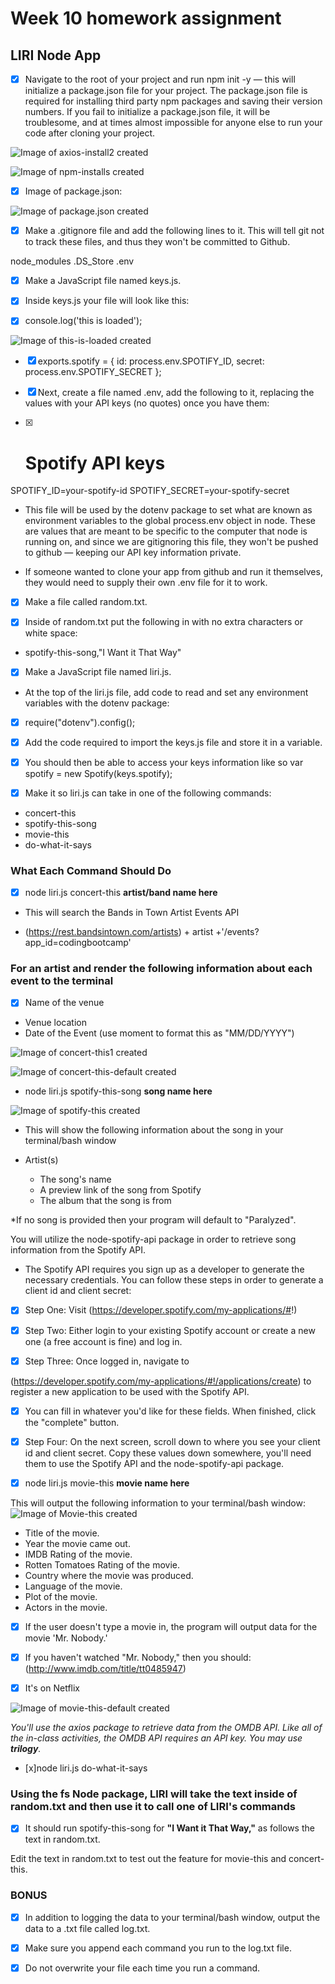 # Week 10 homework assignment

## LIRI Node App

- [x] Navigate to the root of your project and run npm init -y — this will initialize a package.json file for your project. The package.json file is required for installing third party npm packages and saving their version numbers. If you fail to initialize a package.json file, it will be troublesome, and at times almost impossible for anyone else to run your code after cloning your project.

![Image of axios-install2 created](/images/axios.jpg)

![Image of npm-installs created](/images/npm_installs.jpg)

- [x] Image of package.json:

![Image of package.json created](/images/package_json.jpg)

- [x] Make a .gitignore file and add the following lines to it. This will tell git not to track these files, and thus they won't be committed to Github.

node_modules
.DS_Store
.env

- [x] Make a JavaScript file named keys.js.

- [x] Inside keys.js your file will look like this:

- [x] console.log('this is loaded');

![Image of this-is-loaded created](/images/this_is_loaded.png)

- [x] exports.spotify = {
  id: process.env.SPOTIFY_ID,
  secret: process.env.SPOTIFY_SECRET
};

- [x] Next, create a file named .env, add the following to it, replacing the values with your API keys (no quotes) once you have them:

- [x] # Spotify API keys

SPOTIFY_ID=your-spotify-id
SPOTIFY_SECRET=your-spotify-secret

- This file will be used by the dotenv package to set what are known as environment variables to the global process.env object in node. These are values that are meant to be specific to the computer that node is running on, and since we are gitignoring this file, they won't be pushed to github — keeping our API key information private.

- If someone wanted to clone your app from github and run it themselves, they would need to supply their own .env file for it to work.

- [x] Make a file called random.txt.

- [x] Inside of random.txt put the following in with no extra characters or white space:

- spotify-this-song,"I Want it That Way"

- [x] Make a JavaScript file named liri.js.

- At the top of the liri.js file, add code to read and set any environment variables with the dotenv package:

- [x] require("dotenv").config();

- [x] Add the code required to import the keys.js file and store it in a variable.

- [x] You should then be able to access your keys information like so
  var spotify = new Spotify(keys.spotify);

- [x] Make it so liri.js can take in one of the following commands:

- concert-this
- spotify-this-song
- movie-this
- do-what-it-says

### What Each Command Should Do

- [x] node liri.js concert-this **artist/band name here**

- This will search the Bands in Town Artist Events API

- (https://rest.bandsintown.com/artists) + artist +'/events?app_id=codingbootcamp'

### For an artist and render the following information about each event to the terminal

- [x] Name of the venue

- Venue location
- Date of the Event (use moment to format this as "MM/DD/YYYY")

![Image of concert-this1 created](/images/concert-this1.png)

![Image of concert-this-default created](/images/concert-this-default.png)

- node liri.js spotify-this-song **song name here**

![Image of spotify-this created](/images/spotify-this.png)

- This will show the following information about the song in your terminal/bash window

- Artist(s)

  - The song's name
  - A preview link of the song from Spotify
  - The album that the song is from

*If no song is provided then your program will default to "Paralyzed".

You will utilize the node-spotify-api package in order to retrieve song information from the Spotify API.

- The Spotify API requires you sign up as a developer to generate the necessary credentials. You can follow these steps in order to generate a client id and client secret:

- [x] Step One: Visit (https://developer.spotify.com/my-applications/#!)

- [x] Step Two: Either login to your existing Spotify account or create a new one (a free account is fine) and log in.

- [x] Step Three: Once logged in, navigate to

(https://developer.spotify.com/my-applications/#!/applications/create)
to register a new application to be used with the Spotify API.

- [x] You can fill in whatever you'd like for these fields. When finished, click the "complete" button.

- [x] Step Four: On the next screen, scroll down to where you see your client id and client secret. Copy these values down somewhere, you'll need them to use the Spotify API and the node-spotify-api package.

- [x] node liri.js movie-this **movie name here**

This will output the following information to your terminal/bash window:
![Image of Movie-this created](/images/Movie-this.png)

- Title of the movie.
- Year the movie came out.
- IMDB Rating of the movie.
- Rotten Tomatoes Rating of the movie.
- Country where the movie was produced.
- Language of the movie.
- Plot of the movie.
- Actors in the movie.

- [x] If the user doesn't type a movie in, the program will output data for the movie 'Mr. Nobody.'

- [x] If you haven't watched "Mr. Nobody," then you should: (http://www.imdb.com/title/tt0485947)

- [x] It's on Netflix


![Image of movie-this-default created](/images/movie-this-default.png)

_You'll use the axios package to retrieve data from the OMDB API. Like all of the in-class activities, the OMDB API requires an API key. You may use **trilogy**._

- [x]node liri.js do-what-it-says

### Using the fs Node package, LIRI will take the text inside of random.txt and then use it to call one of LIRI's commands

- [x] It should run spotify-this-song for **"I Want it That Way,"** as follows the text in random.txt.

Edit the text in random.txt to test out the feature for movie-this and concert-this.

### BONUS

- [x] In addition to logging the data to your terminal/bash window, output the data to a .txt file called log.txt.

- [x] Make sure you append each command you run to the log.txt file.

- [x] Do not overwrite your file each time you run a command.

